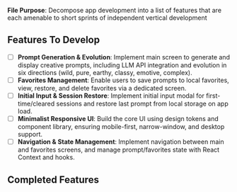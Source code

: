 **File Purpose**: Decompose app development into a list of features that are each amenable to short sprints of independent vertical development

## Features To Develop

- [ ] **Prompt Generation & Evolution**: Implement main screen to generate and display creative prompts, including LLM API integration and evolution in six directions (wild, pure, earthy, classy, emotive, complex).
- [ ] **Favorites Management**: Enable users to save prompts to local favorites, view, restore, and delete favorites via a dedicated screen.
- [ ] **Initial Input & Session Restore**: Implement initial input modal for first-time/cleared sessions and restore last prompt from local storage on app load.
- [ ] **Minimalist Responsive UI**: Build the core UI using design tokens and component library, ensuring mobile-first, narrow-window, and desktop support.
- [ ] **Navigation & State Management**: Implement navigation between main and favorites screens, and manage prompt/favorites state with React Context and hooks.

## Completed Features
